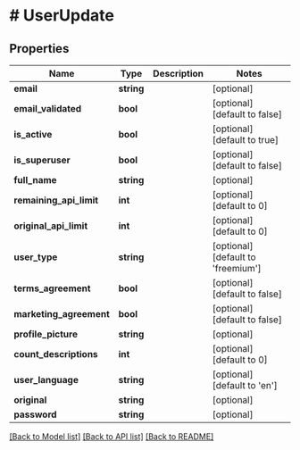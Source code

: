 # # UserUpdate

## Properties

Name | Type | Description | Notes
------------ | ------------- | ------------- | -------------
**email** | **string** |  | [optional]
**email_validated** | **bool** |  | [optional] [default to false]
**is_active** | **bool** |  | [optional] [default to true]
**is_superuser** | **bool** |  | [optional] [default to false]
**full_name** | **string** |  | [optional]
**remaining_api_limit** | **int** |  | [optional] [default to 0]
**original_api_limit** | **int** |  | [optional] [default to 0]
**user_type** | **string** |  | [optional] [default to 'freemium']
**terms_agreement** | **bool** |  | [optional] [default to false]
**marketing_agreement** | **bool** |  | [optional] [default to false]
**profile_picture** | **string** |  | [optional]
**count_descriptions** | **int** |  | [optional] [default to 0]
**user_language** | **string** |  | [optional] [default to 'en']
**original** | **string** |  | [optional]
**password** | **string** |  | [optional]

[[Back to Model list]](../../README.md#models) [[Back to API list]](../../README.md#endpoints) [[Back to README]](../../README.md)

